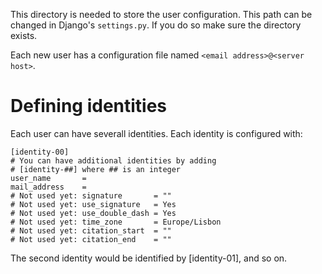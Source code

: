 This directory is needed to store the user configuration. This path can be
changed in Django's `settings.py`. If you do so make sure the directory exists.

Each new user has a configuration file named `<email address>@<server host>`.

# Defining identities

Each user can have severall identities. Each identity is configured with:

```
[identity-00]
# You can have additional identities by adding
# [identity-##] where ## is an integer
user_name       =
mail_address    =
# Not used yet: signature       = ""
# Not used yet: use_signature   = Yes
# Not used yet: use_double_dash = Yes
# Not used yet: time_zone       = Europe/Lisbon
# Not used yet: citation_start  = ""
# Not used yet: citation_end    = ""
```

The second identity would be identified by [identity-01], and so on.
